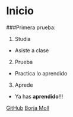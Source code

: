 # Inicio
###Primera prueba:

1. Studia
  * Asiste a clase
2. Prueba
  * Practica lo aprendido
3. Aprede
  * Ya has **aprendido**!!!

[GitHub](http://github.com)
[Borja Moll](http://www.iesfbmoll.org/)
